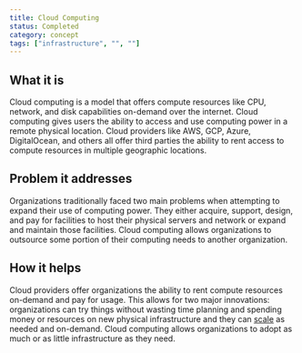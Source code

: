 ```yaml
---
title: Cloud Computing
status: Completed
category: concept
tags: ["infrastructure", "", ""]
---
```


## What it is

Cloud computing is a model that offers compute resources like CPU, network, and disk capabilities on-demand over the internet. 
Cloud computing gives users the ability to access and use computing power in a remote physical location. 
Cloud providers like AWS, GCP, Azure, DigitalOcean, and others all offer third parties 
the ability to rent access to compute resources in multiple geographic locations. 

## Problem it addresses

Organizations traditionally faced two main problems when attempting to expand their use of computing power. 
They either acquire, support, design, and pay for facilities 
to host their physical servers and network or expand and maintain those facilities. 
Cloud computing allows organizations to outsource some portion of their computing needs to another organization.

## How it helps

Cloud providers offer organizations the ability to rent compute resources on-demand and pay for usage. 
This allows for two major innovations: 
organizations can try things without wasting time planning and spending money or resources on new physical infrastructure 
and they can [scale](/scalability/) as needed and on-demand. 
Cloud computing allows organizations to adopt as much or as little infrastructure as they need. 
